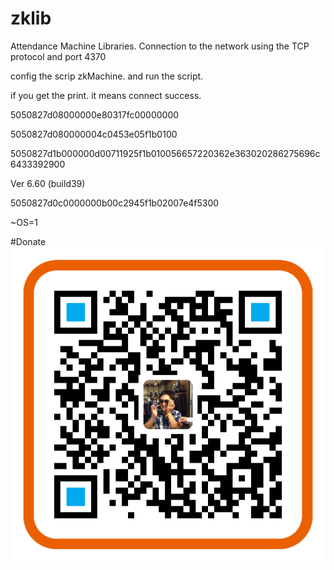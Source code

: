 # zklib
Attendance Machine Libraries. Connection to the network using the TCP protocol and port 4370


config the scrip zkMachine. 
and run the script.

if you get the print. it means connect success.

5050827d08000000e80317fc00000000

5050827d080000004c0453e05f1b0100

5050827d1b000000d00711925f1b010056657220362e363020286275696c6433392900

Ver 6.60 (build39)

5050827d0c0000000b00c2945f1b02007e4f5300

~OS=1


#Donate
![image](https://github.com/Codefans-fan/zklib/blob/master/donate.png)